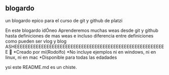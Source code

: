 ## blogardo
un blogardo epico para el curso de git y github de platzi

En este blogardo idÓneo
Aprenderemos muchas weas
desde git y github
hasta definiciones de mas weas
e incluso diferencia entre definiciones
como pueden ser
vlog y blog
ASHEEEEEEEEEEEEEEEEEEEEEEEEEEEEEEEEEEEEEEEEEEEEEEEEEEEEEEEEE 🖤
*Creado por mí(Rodolfo)
*No incluye ejemplos ni en windows, ni en linux, ni en mac
*Disponible para todas las edadades

ysi este README.md es un chiste.